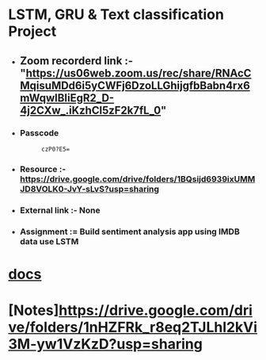 
# LSTM, GRU & Text classification Project

- ## **Zoom recorderd link** :-  "https://us06web.zoom.us/rec/share/RNAcCMqisuMDd6i5yCWFj6DzoLLGhijgfbBabn4rx6mWqwlBIiEgR2_D-4j2CXw_.iKzhCl5zF2k7fL_0"

- ### **Passcode** 

   ``` 
         czP0?E5=
  ```


 - ### **Resource** :- https://drive.google.com/drive/folders/1BQsijd6939ixUMMJD8VOLK0-JvY-sLvS?usp=sharing

- ### **External link** :-  None

- ### **Assignment** :=  Build sentiment analysis app using IMDB data use LSTM


# [docs](https://docs.google.com/spreadsheets/d/1gIIqt2mS4tDpA-2h7qAlEkdaRxjoAVd_Wa2wSNDitA8/edit#gid=0)
# [Notes]https://drive.google.com/drive/folders/1nHZFRk_r8eq2TJLhl2kVi3M-yw1VzKzD?usp=sharing 